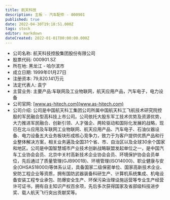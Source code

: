 ```yaml
---
title: 航天科技
description: 主板 - 汽车配件 - 000901
published: true
date: 2022-04-30T19:18:51.000Z
tags: stock
editor: markdown
dateCreated: 2022-01-01T00:00:00.000Z
---
```


- 公司名称: 航天科技控股集团股份有限公司
- 股票代码: 000901.SZ
- 所在地: 黑龙江 - 哈尔滨市
- 成立日期: 1999年01月27日
- 注册资本: 79,820.141万元
- 法定代表人: 袁宁
- 主营业务: 主要产品:车联网及工业物联网，航天应用产品，汽车电子，电力设备
- 公司官网: [www.as-hitech.com](www.as-hitech.com)
- 公司介绍: 公司是中国航天科工集团公司所属中国航天科工飞航技术研究院控股的军民融合型高科技上市公司。公司依托大股东军工技术优势及资源优势，大力推进军民融合、创新引领、人才强企、两轮驱动和国际化发展的战略，现已在北斗应用及车联网工业物联网、航天应用产品、汽车电子、石油仪器设备、电力设备五大业务板块形成核心竞争力，致力于为客户提供优质产品和行业整体解决方案，相关业务遍及全国31个省、市、自治区以及全球30余个国家和地区。公司是中国智慧城市产业技术创新战略联盟发起单位之一，是中国汽车工业协会会员、北京中关村高新技术企业协会会员、环境保护协会会员单位，先后通过了质量管理(GJB9001B)、环境管理(ISO14000)、职业健康与安全(OHSAS18000)等体系认证，具备国家二级保密单位、国家高新技术企业、安防工程企业等资质，拥有国防武器装备科研生产、计算机系统集成、机电设备安装工程专业承包、防爆安全生产、环保污染治理设施运营等专业生产经营许可证书，拥有自主知识产权百余项，先后多次获得国家及省部级科技进步奖、载人航天飞行突出贡献奖等。


